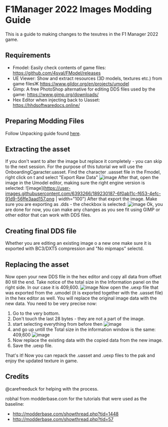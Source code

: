# F1Manager 2022 Images Modding Guide
This is a guide to making changes to the texutres in the F1 Manager 2022 game.

## Requirements
- Fmodel: Easily check contents of game files: https://github.com/4sval/FModel/releases
- UE Viewer: Show and extract resources (3D models, textures etc.) from game filesЖ https://www.gildor.org/en/projects/umodel
- Gimp: A free PhotoShop alternative for editing DDS files used by the game: https://www.gimp.org/downloads/
- Hex Editor when injecting back to Uasset: https://hhdsoftwaredocs.online/

## Preparing Modding Files
Follow Unpacking guide found [here](https://github.com/carefreeduck/F1ManagerModding/blob/main/Packing.md).

## Extracting the asset
If you don't want to alter the image but replace it completely - you can skip to the next session.
For the purpose of this tutorial we will use the OnboardingCgaracter.uasset.
Find the character .uasset file in the Fmodel, right click on t and select "Export Raw Data"
![image](https://user-images.githubusercontent.com/6393266/189229856-ce6cba60-7035-472c-a155-69326ec56e58.png)
After that, open the image in the Umodel editor, making sure the right engine version is selected:
![image](https://user-images.githubusercontent.com/6393266/189230187-6f0ab11c-f653-4efc-91d9-56ffe3aad157.png | width="100")
After that export the image. Make sure you are exporting as .dds - the checkbox is selected:
![image](https://user-images.githubusercontent.com/6393266/189230523-22fa18cb-9a28-4094-a47c-9e37fb0df2fd.png)
Ok, you are done for now, you can make any changes as you see fit using GIMP or other editor that can work with DDS files.

## Creating final DDS file
Whether you are editing an existing image o a new one make sure it is exported with BC3/DXT5 compression and "No mipmaps" selectd.

## Replacing the asset
Now open your new DDS file in the hex editor and copy all data from offset 80 till the end. Take notice of the total size in the Information panel on the right side. In our case it is 409,600.
![image](https://user-images.githubusercontent.com/6393266/189231320-603986e7-5987-455b-8b27-381bcf783b37.png)
Now open the .uexp file that was exported from the .umodel (it is exported together with the .uasset file) in the hex editor as well. You will replace the original image data with the new data.
You need to be very precise now:
1) Go to the very bottom.
2) Don't touch the last 28 bytes - they are not a part of the image.
3) start selecting everything from before then
 ![image](https://user-images.githubusercontent.com/6393266/189232063-57b727e9-0d57-4124-9cf9-f5a07fcb0b87.png)
4) and go up untill the Total size in the information window is the same: 409,600
![image](https://user-images.githubusercontent.com/6393266/189232255-ff76d287-d5aa-40ca-8106-74f7fffde289.png)
5) Now replace the existing data with the copied data from the new image.
6) Save the .uexp file.

That's it! Now you can repack the .uasset and .uexp files to the pak and enjoy the updated texture in game.

## Credits
@carefreeduck for helping with the process.

robhal from modderbase.com for the tutorials that were used as the baseline:
- http://modderbase.com/showthread.php?tid=1448
- http://modderbase.com/showthread.php?tid=57
